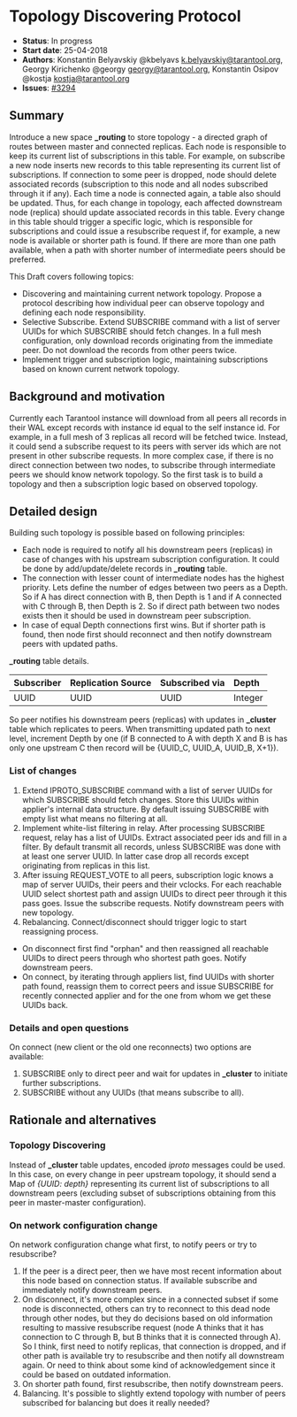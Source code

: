 # Topology Discovering Protocol

* **Status**: In progress
* **Start date**: 25-04-2018
* **Authors**: Konstantin Belyavskiy @kbelyavs k.belyavskiy@tarantool.org, Georgy Kirichenko @georgy georgy@tarantool.org, Konstantin Osipov @kostja kostja@tarantool.org
* **Issues**: [#3294](https://github.com/tarantool/tarantool/issues/3294)

## Summary

Introduce a new space **_routing** to store topology - a directed graph of routes between master and connected replicas.
Each node is responsible to keep its current list of subscriptions in this table. For example, on subscribe a new node inserts new records to this table representing its current list of subscriptions. If connection to some peer is dropped, node should delete associated records (subscription to this node and all nodes subscribed through it if any). Each time a node is connected again, a table also should be updated. Thus, for each change in topology, each affected downstream node (replica) should update associated records in this table.
Every change in this table should trigger a specific logic, which is responsible for subscriptions and could issue a resubscribe request if, for example, a new node is available or shorter path is found. If there are more than one path available, when a path with shorter number of intermediate peers should be preferred.

This Draft covers following topics:
- Discovering and maintaining current network topology. Propose a protocol describing how individual peer can observe topology and defining each node responsibility.
- Selective Subscribe. Extend SUBSCRIBE command with a list of server UUIDs for which SUBSCRIBE should fetch changes. In a full mesh configuration, only download records originating from the immediate peer. Do not download the records from other peers twice.
- Implement trigger and subscription logic, maintaining subscriptions based on known current network topology.

## Background and motivation

Currently each Tarantool instance will download from all peers all records in their WAL except records with instance id equal to the self instance id. For example, in a full mesh of 3 replicas all record will be fetched twice. Instead, it could send a subscribe request to its peers with server ids which are not present in other subscribe requests.
In more complex case, if there is no direct connection between two nodes, to subscribe through intermediate peers we should know network topology. So the first task is to build a topology and then a subscription logic based on observed topology.

## Detailed design

Building such topology is possible based on following principles:
- Each node is required to notify all his downstream peers (replicas) in case of changes with his upstream subscription configuration. It could be done by add/update/delete records in **_routing** table.
- The connection with lesser count of intermediate nodes has the highest priority. Lets define the number of edges between two peers as a Depth. So if A has direct connection with B, then Depth is 1 and if A connected with C through B, then Depth is 2. So if direct path between two nodes exists then it should be used in downstream peer subscription.
- In case of equal Depth connections first wins. But if shorter path is found, then node first should reconnect and then notify downstream peers with updated paths.

**_routing** table details.

| Subscriber | Replication Source | Subscribed via | Depth   |
| :--------- | :----------------- | :------------- | :------ |
| UUID       | UUID               | UUID           | Integer |

So peer notifies his downstream peers (replicas) with updates in **_cluster** table which replicates to peers. When transmitting updated path to next level, increment Depth by one (if B connected to A with depth X and B is has only one upstream C then record will be {UUID_C, UUID_A, UUID_B, X+1}).

### List of changes

1. Extend IPROTO_SUBSCRIBE command with a list of server UUIDs for which SUBSCRIBE should fetch changes. Store this UUIDs within applier's internal data structure. By default issuing SUBSCRIBE with empty list what means no filtering at all.
2. Implement white-list filtering in relay. After processing SUBSCRIBE request, relay has a list of UUIDs. Extract associated peer ids and fill in a filter. By default transmit all records, unless SUBSCRIBE was done with at least one server UUID. In latter case drop all records except originating from replicas in this list.
3. After issuing REQUEST_VOTE to all peers, subscription logic knows a map of server UUIDs, their peers and their vclocks. For each reachable UUID select shortest path and assign UUIDs to direct peer through it this pass goes. Issue the subscribe requests. Notify downstream peers with new topology.
4. Rebalancing. Connect/disconnect should trigger logic to start reassigning process.
 - On disconnect first find "orphan" and then reassigned all reachable UUIDs to direct peers through who shortest path goes. Notify downstream peers.
 - On connect, by iterating through appliers list, find UUIDs with shorter path found, reassign them to correct peers and issue SUBSCRIBE for recently connected applier and for the one from whom we get these UUIDs back.

### Details and open questions

On connect (new client or the old one reconnects) two options are available:
1. SUBSCRIBE only to direct peer and wait for updates in **_cluster** to initiate further subscriptions.
2. SUBSCRIBE without any UUIDs (that means subscribe to all).

## Rationale and alternatives

### Topology Discovering

Instead of **_cluster** table updates, encoded _iproto_ messages could be used. In this case, on every change in peer upstream topology, it should send a Map of *{UUID: depth}* representing its current list of subscriptions to all downstream peers (excluding subset of subscriptions obtaining from this peer in master-master configuration).

### On network configuration change

On network configuration change what first, to notify peers or try to resubscribe?
1. If the peer is a direct peer, then we have most recent information about this node based on connection status. If available subscribe and immediately notify downstream peers.
2. On disconnect, it's more complex since in a connected subset if some node is disconnected, others can try to reconnect to this dead node through other nodes, but they do decisions based on old information resulting to massive resubscribe request (node A thinks that it has connection to C through B, but B thinks that it is connected through A). So I think, first need to notify replicas, that connection is dropped, and if other path is available try to resubscribe and then notify all downstream again. Or need to think about some kind of acknowledgement since it could be based on outdated information.
3. On shorter path found, first resubscribe, then notify downstream peers.
4. Balancing. It's possible to slightly extend topology with number of peers subscribed for balancing but does it really needed?
